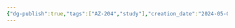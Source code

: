 ```yaml
---
{"dg-publish":true,"tags":["AZ-204","study"],"creation_date":"2024-05-02 10:45","permalink":"/study/azure-az-204-lab-01/","dgPassFrontmatter":true}
---
```


